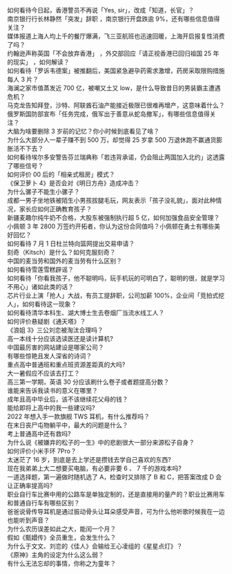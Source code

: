 如何看待今日起，香港警员不再说「Yes, sir」，改成「知道，长官」？  
南京银行行长林静然「突发」辞职 ，南京银行开盘跌逾 9%，还有哪些信息值得关注？  
媒体报道上海人均上千的餐厅爆满，飞三亚航班也迅速回暖，上海开启报复性消费了吗？  
约翰逊声称英国「不会放弃香港」 ，外交部回应「请正视香港已回归祖国 25 年的现实」 ，如何解读？  
如何看待「罗诉韦德案」被推翻后，美国紧急避孕药需求激增，药房采取限购措施每人 3 片？  
海澜之家市值蒸发近 700 亿，被嘲又土又 low，是什么导致昔日的男装霸主遭遇危机？  
马克龙告知拜登，沙特、阿联酋石油产能接近极限已很难再增产，这意味着什么？  
俄罗斯国防部宣布「任务完成，俄军出于善意从蛇岛撤军」，有哪些信息值得关注？  
大脑为啥要删除 3 岁前的记忆？你小时候到底看见了啥？  
为什么大部分人一辈子赚不到 500 万，却觉得 25 岁拿 500 万退休跑不赢通货膨胀活不下去？  
如何看待埃尔多安警告芬兰瑞典称「若违背承诺，仍会阻止两国加入北约」这透露了哪些信号？  
如何评价 00 后的「相亲式租房」模式？  
《保卫萝卜 4》是否会对《明日方舟》造成冲击？  
为什么骡子不能生小骡子？  
成都一男子坐地铁被陌生小男孩拔腿毛玩，网友表示「孩子没礼貌」，面对此种情况，家长应如何正确教育孩子？  
新疆麦趣尔纯牛奶不合格，大股东被强制执行超 5 亿，如何加强食品安全管理？  
小佩顿 3 年 2800 万签约开拓者，你认为这份合同值吗？小佩顿在勇士有哪些美好回忆？  
如何看待 7 月 1 日杜兰特向篮网提出交易申请？  
刻奇（Kitsch）是什么？如何克服刻奇？  
中国的麦当劳和国外的麦当劳有什么区别？  
如何看待雪莲雪糕辟谣？  
如何看待「你看我孩子，他不聪明吗，玩手机玩的可明白了，聪明的很，就是学习不用心」诸如此类的话？  
芯片行业上演「抢人」大战，有员工提辞职，公司加薪 100%，企业间「竞拍式挖人」，如何看待这一现象？  
如何看待清华本科生、湖大博士生去卷烟厂当流水线工人？  
如何评价悬疑剧《通天塔》？  
《浪姐 3》三公刘恋被淘汰合理吗？  
高一本线十分应该选读医还是读计算机?  
中国最厉害的网站建设是哪家公司？  
有哪些惊艳且发人深省的诗词？  
重点高中普通班和重点班资源差距真的大吗?  
大一暑假应不应该去打工？  
高三第一学期，英语 30 分应该刷什么卷子或者题提高分数？  
谁能来告诉我读书的意义在哪里？  
成年且高中毕业后，该不该继续花父母的钱？  
能给即将上高中的我一些建议吗?  
2022 年想入手一款旗舰 TWS 耳机，有什么推荐吗？  
在末日丧尸屯物躺平中，最大的问题是什么？  
考上普通高中还有救吗?  
为什么说《被嫌弃的松子的一生》中的悲剧很大一部分来源松子自身？  
如何评价小米手环 7Pro？  
太迷茫了 16 岁，到底是去上学还是攒钱去学自己喜欢的东西?  
现在我弟弟上大二想要买电脑，有必要非要 6 、 7 千的游戏本吗?  
一道选择题，第一遍做时随机选了 A，检查时又排除了 B 和 C，把答案改成 D 会让正确率提高吗?  
职业自行车比赛中用的公路车是单独定制的，还是直接用的量产的？职业比赛用车和普通自行车有哪些区别？  
爸爸说骨传导耳机是通过振动骨头让耳朵感受声音，可为什么他听歌时候我在一边也能听到声音？  
为什么农历误差如此之大，能闰一个月？  
假如《甄嬛传》全员重生，会发生什么？  
为什么于文文、刘恋的《佳人》会输给王心凌组的《星星点灯》？  
《原神》主角的设定为什么这么弱？  
有什么无法忘却的事情，你称之为童年？  
